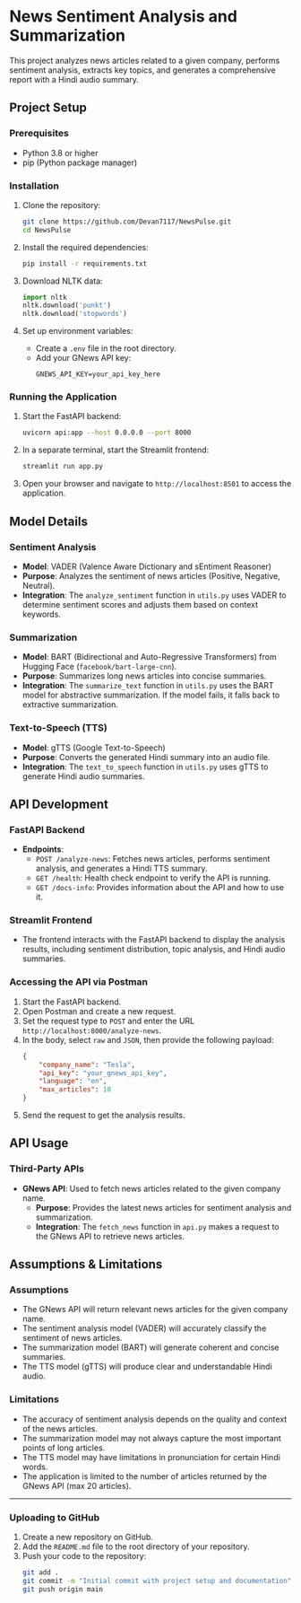 # News Sentiment Analysis and Summarization

This project analyzes news articles related to a given company, performs sentiment analysis, extracts key topics, and generates a comprehensive report with a Hindi audio summary.

## Project Setup

### Prerequisites

- Python 3.8 or higher
- pip (Python package manager)

### Installation

1. Clone the repository:
   ```bash
   git clone https://github.com/Devan7117/NewsPulse.git
   cd NewsPulse
   ```

2. Install the required dependencies:
   ```bash
   pip install -r requirements.txt
   ```

3. Download NLTK data:
   ```python
   import nltk
   nltk.download('punkt')
   nltk.download('stopwords')
   ```

4. Set up environment variables:
   - Create a `.env` file in the root directory.
   - Add your GNews API key:
     ```plaintext
     GNEWS_API_KEY=your_api_key_here
     ```

### Running the Application

1. Start the FastAPI backend:
   ```bash
   uvicorn api:app --host 0.0.0.0 --port 8000
   ```

2. In a separate terminal, start the Streamlit frontend:
   ```bash
   streamlit run app.py
   ```

3. Open your browser and navigate to `http://localhost:8501` to access the application.

## Model Details

### Sentiment Analysis
- **Model**: VADER (Valence Aware Dictionary and sEntiment Reasoner)
- **Purpose**: Analyzes the sentiment of news articles (Positive, Negative, Neutral).
- **Integration**: The `analyze_sentiment` function in `utils.py` uses VADER to determine sentiment scores and adjusts them based on context keywords.

### Summarization
- **Model**: BART (Bidirectional and Auto-Regressive Transformers) from Hugging Face (`facebook/bart-large-cnn`).
- **Purpose**: Summarizes long news articles into concise summaries.
- **Integration**: The `summarize_text` function in `utils.py` uses the BART model for abstractive summarization. If the model fails, it falls back to extractive summarization.

### Text-to-Speech (TTS)
- **Model**: gTTS (Google Text-to-Speech)
- **Purpose**: Converts the generated Hindi summary into an audio file.
- **Integration**: The `text_to_speech` function in `utils.py` uses gTTS to generate Hindi audio summaries.

## API Development

### FastAPI Backend
- **Endpoints**:
  - `POST /analyze-news`: Fetches news articles, performs sentiment analysis, and generates a Hindi TTS summary.
  - `GET /health`: Health check endpoint to verify the API is running.
  - `GET /docs-info`: Provides information about the API and how to use it.

### Streamlit Frontend
- The frontend interacts with the FastAPI backend to display the analysis results, including sentiment distribution, topic analysis, and Hindi audio summaries.

### Accessing the API via Postman
1. Start the FastAPI backend.
2. Open Postman and create a new request.
3. Set the request type to `POST` and enter the URL `http://localhost:8000/analyze-news`.
4. In the body, select `raw` and `JSON`, then provide the following payload:
   ```json
   {
       "company_name": "Tesla",
       "api_key": "your_gnews_api_key",
       "language": "en",
       "max_articles": 10
   }
   ```
5. Send the request to get the analysis results.

## API Usage

### Third-Party APIs
- **GNews API**: Used to fetch news articles related to the given company name.
  - **Purpose**: Provides the latest news articles for sentiment analysis and summarization.
  - **Integration**: The `fetch_news` function in `api.py` makes a request to the GNews API to retrieve news articles.

## Assumptions & Limitations

### Assumptions
- The GNews API will return relevant news articles for the given company name.
- The sentiment analysis model (VADER) will accurately classify the sentiment of news articles.
- The summarization model (BART) will generate coherent and concise summaries.
- The TTS model (gTTS) will produce clear and understandable Hindi audio.

### Limitations
- The accuracy of sentiment analysis depends on the quality and context of the news articles.
- The summarization model may not always capture the most important points of long articles.
- The TTS model may have limitations in pronunciation for certain Hindi words.
- The application is limited to the number of articles returned by the GNews API (max 20 articles).

---

### Uploading to GitHub

1. Create a new repository on GitHub.
2. Add the `README.md` file to the root directory of your repository.
3. Push your code to the repository:
   ```bash
   git add .
   git commit -m "Initial commit with project setup and documentation"
   git push origin main
   ```
